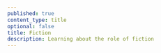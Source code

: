 ```yaml
---
published: true
content_type: title
optional: false
title: Fiction
description: Learning about the role of fiction
---
```

